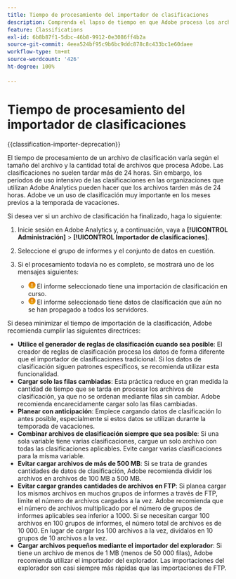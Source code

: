 ```yaml
---
title: Tiempo de procesamiento del importador de clasificaciones
description: Comprenda el lapso de tiempo en que Adobe procesa los archivos de clasificación y cómo minimizar el tiempo de procesamiento.
feature: Classifications
exl-id: 6b8b87f1-5dbc-46b8-9912-0e3086ff4b2a
source-git-commit: 4eea524bf95c9b6bc9ddc878c8c433bc1e60daee
workflow-type: tm+mt
source-wordcount: '426'
ht-degree: 100%

---
```


# Tiempo de procesamiento del importador de clasificaciones

{{classification-importer-deprecation}}

El tiempo de procesamiento de un archivo de clasificación varía según el tamaño del archivo y la cantidad total de archivos que procesa Adobe. Las clasificaciones no suelen tardar más de 24 horas. Sin embargo, los períodos de uso intensivo de las clasificaciones en las organizaciones que utilizan Adobe Analytics pueden hacer que los archivos tarden más de 24 horas. Adobe ve un uso de clasificación muy importante en los meses previos a la temporada de vacaciones.

Si desea ver si un archivo de clasificación ha finalizado, haga lo siguiente:

1. Inicie sesión en Adobe Analytics y, a continuación, vaya a **[!UICONTROL Administración]** > **[!UICONTROL Importador de clasificaciones]**.
2. Seleccione el grupo de informes y el conjunto de datos en cuestión.
3. Si el procesamiento todavía no es completo, se mostrará uno de los mensajes siguientes:

   * ![Atención](assets/icon_notice_notice.gif) El informe seleccionado tiene una importación de clasificación en curso.
   * ![Atención](assets/icon_notice_notice.gif) El informe seleccionado tiene datos de clasificación que aún no se han propagado a todos los servidores.

Si desea minimizar el tiempo de importación de la clasificación, Adobe recomienda cumplir las siguientes directrices:

* **Utilice el generador de reglas de clasificación cuando sea posible**: El creador de reglas de clasificación procesa los datos de forma diferente que el importador de clasificaciones tradicional. Si los datos de clasificación siguen patrones específicos, se recomienda utilizar esta funcionalidad.
* **Cargar solo las filas cambiadas**: Esta práctica reduce en gran medida la cantidad de tiempo que se tarda en procesar los archivos de clasificación, ya que no se ordenan mediante filas sin cambiar. Adobe recomienda encarecidamente cargar solo las filas cambiadas.
* **Planear con anticipación**: Empiece cargando datos de clasificación lo antes posible, especialmente si estos datos se utilizan durante la temporada de vacaciones.
* **Combinar archivos de clasificación siempre que sea posible**: Si una sola variable tiene varias clasificaciones, cargue un solo archivo con todas las clasificaciones aplicables. Evite cargar varias clasificaciones para la misma variable.
* **Evitar cargar archivos de más de 500 MB**: Si se trata de grandes cantidades de datos de clasificación, Adobe recomienda dividir los archivos en archivos de 100 MB a 500 MB.
* **Evitar cargar grandes cantidades de archivos en FTP**: Si planea cargar los mismos archivos en muchos grupos de informes a través de FTP, limite el número de archivos cargados a la vez. Adobe recomienda que el número de archivos multiplicado por el número de grupos de informes aplicables sea inferior a 1000. Si se necesitan cargar 100 archivos en 100 grupos de informes, el número total de archivos es de 10 000. En lugar de cargar los 100 archivos a la vez, divídalos en 10 grupos de 10 archivos a la vez.
* **Cargar archivos pequeños mediante el importador del explorador**: Si tiene un archivo de menos de 1 MB (menos de 50 000 filas), Adobe recomienda utilizar el importador del explorador. Las importaciones del explorador son casi siempre más rápidas que las importaciones de FTP.
